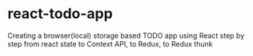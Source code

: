 # react-todo-app
Creating a browser(local) storage based TODO app using React step by step from react state to Context API, to Redux, to Redux thunk
